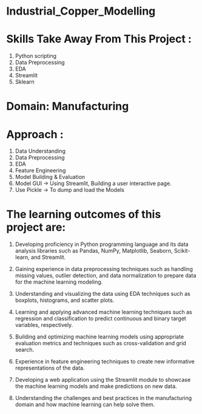 # Industrial_Copper_Modelling

# Skills Take Away From This Project : 

 1) Python scripting
 2) Data Preprocessing
 3) EDA
 4) Streamlit
 5) Sklearn

# Domain:   Manufacturing

# Approach :

1) Data Understanding
2) Data Preprocessing
3) EDA
4) Feature Engineering
5) Model Building & Evaluation
6) Model GUI -> Using Streamlit, Building a user interactive page.
7) Use Pickle -> To dump and load the Models

#  The learning outcomes of this project are:

 1. Developing proficiency in Python programming language and its data analysis
 libraries such as Pandas, NumPy, Matplotlib, Seaborn, Scikit-learn, and
 Streamlit.

 2. Gaining experience in data preprocessing techniques such as handling missing
 values, outlier detection, and data normalization to prepare data for the machine
 learning modeling.

 3. Understanding and visualizing the data using EDA techniques such as
 boxplots, histograms, and scatter plots.

 4. Learning and applying advanced machine learning techniques such as
 regression and classification to predict continuous and binary target variables,
 respectively.

 5. Building and optimizing machine learning models using appropriate evaluation
 metrics and techniques such as cross-validation and grid search.

 6. Experience in feature engineering techniques to create new informative
 representations of the data.

 7. Developing a web application using the Streamlit module to showcase the
 machine learning models and make predictions on new data.

 8. Understanding the challenges and best practices in the manufacturing domain
 and how machine learning can help solve them.
